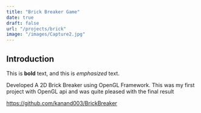 ```yaml
---
title: "Brick Breaker Game"
date: true
draft: false
url: "/projects/brick"
image: "/images/Capture2.jpg"
---
```


## Introduction

This is **bold** text, and this is *emphasized* text.

Developed A 2D Brick Breaker using OpenGL Framework. This was my first project with OpenGL api and was quite pleased with the final result

https://github.com/kanand003/BrickBreaker

<!--Add photo -->